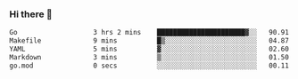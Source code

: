 ### Hi there 👋

<!--
**yeya24/yeya24** is a ✨ _special_ ✨ repository because its `README.md` (this file) appears on your GitHub profile.

Here are some ideas to get you started:

- 🔭 I’m currently working on ...
- 🌱 I’m currently learning ...
- 👯 I’m looking to collaborate on ...
- 🤔 I’m looking for help with ...
- 💬 Ask me about ...
- 📫 How to reach me: ...
- 😄 Pronouns: ...
- ⚡ Fun fact: ...
-->

<!--START_SECTION:waka-->

```txt
Go                   3 hrs 2 mins    ██████████████████████▓░░   90.91 %
Makefile             9 mins          █▒░░░░░░░░░░░░░░░░░░░░░░░   04.87 %
YAML                 5 mins          ▓░░░░░░░░░░░░░░░░░░░░░░░░   02.60 %
Markdown             3 mins          ▒░░░░░░░░░░░░░░░░░░░░░░░░   01.50 %
go.mod               0 secs          ░░░░░░░░░░░░░░░░░░░░░░░░░   00.11 %
```

<!--END_SECTION:waka-->
